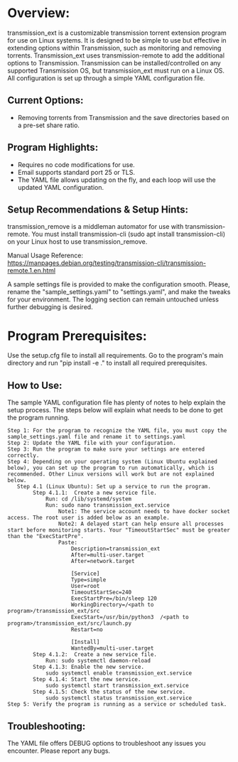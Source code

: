 # Overview:
transmission_ext is a customizable transmission torrent extension program for use on Linux systems. It is designed to be simple to use but effective in extending options within Transmission, such as monitoring and removing torrents. Transmission_ext uses transmission-remote to add the additional options to Transmission. Transmission can be installed/controlled on any supported Transmission OS, but transmission_ext must run on a Linux OS. All configuration is set up through a simple YAML configuration file.

## Current Options:
* Removing torrents from Transmission and the save directories based on a pre-set share ratio.

## Program Highlights:
* Requires no code modifications for use.
* Email supports standard port 25 or TLS.
* The YAML file allows updating on the fly, and each loop will use the updated YAML configuration.

## Setup Recommendations & Setup Hints:
transmission_remove is a middleman automator for use with transmission-remote. You must install transmission-cli (sudo apt install transmission-cli) on your Linux host to use transmission_remove.

Manual Usage Reference:
https://manpages.debian.org/testing/transmission-cli/transmission-remote.1.en.html

A sample settings file is provided to make the configuration smooth. Please, rename the "sample_settings.yaml" to "settings.yaml", and make the tweaks for your environment. The logging section can remain untouched unless further debugging is desired.

# Program Prerequisites:
Use the setup.cfg file to install all requirements. Go to the program's main directory and run "pip install -e ." to install all required prerequisites.

## How to Use:
The sample YAML configuration file has plenty of notes to help explain the setup process. The steps below will explain what needs to be done to get the program running.

    Step 1: For the program to recognize the YAML file, you must copy the sample_settings.yaml file and rename it to settings.yaml 
    Step 2: Update the YAML file with your configuration.
    Step 3: Run the program to make sure your settings are entered correctly. 
    Step 4: Depending on your operating system (Linux Ubuntu explained below), you can set up the program to run automatically, which is recommended. Other Linux versions will work but are not explained below. 
       Step 4.1 (Linux Ubuntu): Set up a service to run the program.
            Step 4.1.1:  Create a new service file.
                Run: cd /lib/systemd/system
                Run: sudo nano transmission_ext.service
                    Note1: The service account needs to have docker socket access. The root user is added below as an example.
                    Note2: A delayed start can help ensure all processes start before monitoring starts. Your "TimeoutStartSec" must be greater than the "ExecStartPre".
                    Paste:
                        Description=transmission_ext
                        After=multi-user.target
                        After=network.target

                        [Service]
                        Type=simple
                        User=root
                        TimeoutStartSec=240
                        ExecStartPre=/bin/sleep 120
                        WorkingDirectory=/<path to program>/transmission_ext/src
                        ExecStart=/usr/bin/python3  /<path to program>/transmission_ext/src/launch.py                                                         
                        Restart=no

                        [Install]
                        WantedBy=multi-user.target
            Step 4.1.2:  Create a new service file.
                Run: sudo systemctl daemon-reload
            Step 4.1.3: Enable the new service.
                sudo systemctl enable transmission_ext.service
            Step 4.1.4: Start the new service.
                sudo systemctl start transmission_ext.service
            Step 4.1.5: Check the status of the new service.
                sudo systemctl status transmission_ext.service
    Step 5: Verify the program is running as a service or scheduled task. 
## Troubleshooting:
The YAML file offers DEBUG options to troubleshoot any issues you encounter. Please report any bugs.
